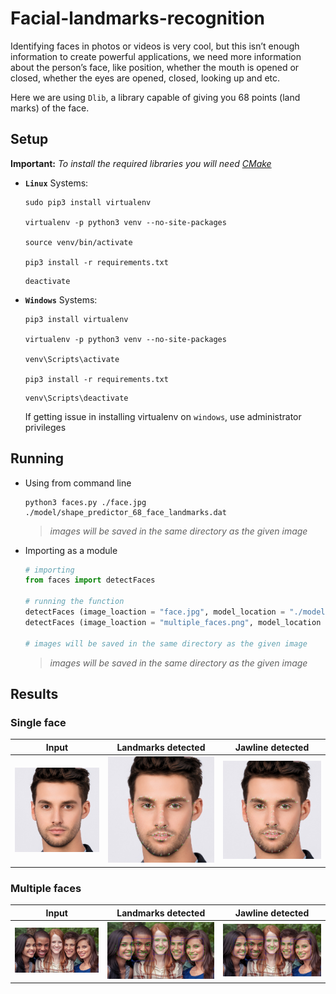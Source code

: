 # Facial-landmarks-recognition
Identifying faces in photos or videos is very cool, but this isn’t enough information to create powerful applications, we need more information about the person’s face, like position, whether the mouth is opened or closed, whether the eyes are opened, closed, looking up and etc.

Here we are using  `Dlib`, a library capable of giving you 68 points (land marks) of the face.

## Setup

**Important:** *To install the required libraries you will need [CMake](https://cmake.org/)*

* **`Linux`** Systems:

    ```shell
    sudo pip3 install virtualenv

    virtualenv -p python3 venv --no-site-packages

    source venv/bin/activate

    pip3 install -r requirements.txt
    ```

    ```shell
    deactivate
    ```

* **`Windows`** Systems:

    ```shell
    pip3 install virtualenv

    virtualenv -p python3 venv --no-site-packages

    venv\Scripts\activate

    pip3 install -r requirements.txt
    ```

    ```shell
    venv\Scripts\deactivate
    ```

    If getting issue in installing virtualenv on `windows`, use administrator privileges

## Running

* Using from command line

    ```
    python3 faces.py ./face.jpg ./model/shape_predictor_68_face_landmarks.dat
    ```

    >*images will be saved in the same directory as the given image*

* Importing as a module

    ```Python
    # importing
    from faces import detectFaces

    # running the function
    detectFaces (image_loaction = "face.jpg", model_location = "./model/shape_predictor_68_face_landmarks.dat")
    detectFaces (image_loaction = "multiple_faces.png", model_location = "./model/shape_predictor_68_face_landmarks.dat")

    # images will be saved in the same directory as the given image
    ```

    >*images will be saved in the same directory as the given image*

## Results

### Single face

Input            |  Landmarks detected            |  Jawline detected
:-------------------------:|:-------------------------:|:-------------------------:
![](face.jpg)  |  ![](detected_face.jpg)  |  ![](jawline_detected_face.jpg)

### Multiple faces

Input            |  Landmarks detected            |  Jawline detected
:-------------------------:|:-------------------------:|:-------------------------:
![](multiple_faces.png)  |  ![](detected_multiple_faces.png)  |  ![](jawline_detected_multiple_faces.png)
